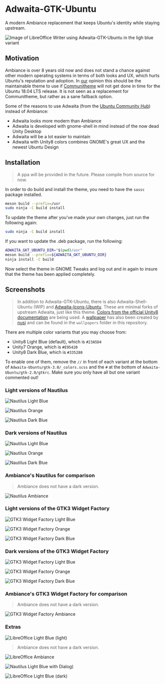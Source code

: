 # Adwaita-GTK-Ubuntu

A modern Ambiance replacement that keeps Ubuntu's identity while staying upstream.

![Image of LibreOffice Writer using Adwaita-GTK-Ubuntu in the ligh blue variant](screenshots/writer-light-blue-light.png)

## Motivation

Ambiance is over 8 years old now and does not stand a chance against other modern operating systems in terms of both looks and UX, which hurts Ubuntu's reputation and adoption. In [our](https://community.ubuntu.com/t/adwaita-with-unity-8-colours/4041/67) opinion this should be the maintainable theme to use if [Communitheme](https://github.com/Ubuntu/gtk-communitheme) will not get done in time for the Ubuntu 18.04 LTS release. It is not seen as a replacement for Communitheme, but rather as a sane fallback option.

Some of the reasons to use Adwaita (from the [Ubuntu Community Hub](https://community.ubuntu.com/t/adwaita-with-unity-8-colours/4041/2)) instead of Ambiance:

* Adwaita looks more modern than Ambiance
* Adwaita is developed with gnome-shell in mind instead of the now dead Unity Desktop
* Adwaita will be a lot easier to maintain
* Adwaita with Unity8 colors combines GNOME's great UX and the newest Ubuntu Design

## Installation

> A ppa will be provided in the future. Please compile from source for now.

In order to do build and install the theme, you need to have the `sassc` package installed.

```bash
meson build --prefix=/usr
sudo ninja -C build install
```

To update the theme after you've made your own changes, just run the following again:

```bash
sudo ninja -C build install
```

If you want to update the .deb package, run the following:

```bash
ADWAITA_GKT_UBUNTU_DIR="$(pwd)/usr"
meson build --prefix=${ADWAITA_GKT_UBUNTU_DIR}
ninja install -C build
```

Now select the theme in GNOME Tweaks and log out and in again to insure that the theme has been applied completely.

## Screenshots

> In addition to Adwaita-GTK-Ubuntu, there is also Adwaita-Shell-Ubuntu (WIP) and [Adwaita-Icons-Ubuntu](https://github.com/pojntfx/adwaita-icon-theme). These are minimal forks of upstream Adwaita, just like this theme. [Colors from the official Unity8 documentation](https://docs.google.com/document/d/1CjPvxz_dk9Cn5HiZ_d0POYtqNAHjO1c5omAbNjZJiKg/edit) are being used. A [wallpaper](https://ubuntucommunity.s3-us-east-2.amazonaws.com/original/2X/8/858e23528c9942005be17db0634c2a69ea365f3a.jpg) has also been created by [nusi](https://community.ubuntu.com/u/nusi/summary) and can be found in the `wallpapers` folder in this repository.

There are multiple color variants that you may choose from:

* Unity8 Light Blue (default), which is `#23A5D4`
* Unity7 Orange, which is `#E95420`
* Unity8 Dark Blue, which is `#335280`

To enable one of them, remove the `//` in front of each variant at the bottom of `Adwaita-Ubuntu/gtk-3.0/_colors.scss` and the `#` at the bottom of `Adwaita-Ubuntu/gtk-2.0/gtkrc`. Make sure you only have all but one variant commented out!

### Light versions of Nautilus

![Nautilus Light Blue](screenshots/nautilus-light-blue-light.png)

![Nautilus Orange](screenshots/nautilus-light-orange.png)

![Nautilus Dark Blue](screenshots/nautilus-light-blue-dark.png)

### Dark versions of Nautilus

![Nautilus Light Blue](screenshots/nautilus-dark-blue-light.png)

![Nautilus Orange](screenshots/nautilus-dark-orange.png)

![Nautilus Dark Blue](screenshots/nautilus-dark-blue-dark.png)

### Ambiance's Nautilus for comparison

> Ambiance does not have a dark version.

![Nautilus Ambiance](screenshots/nautilus-ambiance.png)

### Light versions of the GTK3 Widget Factory

![GTK3 Widget Factory Light Blue](screenshots/gtk3-widget-factory-light-blue-light.png)

![GTK3 Widget Factory Orange](screenshots/gtk3-widget-factory-light-orange.png)

![GTK3 Widget Factory Dark Blue](screenshots/gtk3-widget-factory-light-blue-dark.png)

### Dark versions of the GTK3 Widget Factory

![GTK3 Widget Factory Light Blue](screenshots/gtk3-widget-factory-dark-blue-light.png)

![GTK3 Widget Factory Orange](screenshots/gtk3-widget-factory-dark-orange.png)

![GTK3 Widget Factory Dark Blue](screenshots/gtk3-widget-factory-dark-blue-dark.png)

### Ambiance's GTK3 Widget Factory for comparison

> Ambiance does not have a dark version.

![GTK3 Widget Factory Ambiance](screenshots/gtk3-widget-factory-ambiance.png)

### Extras

![LibreOffice Light Blue (light)](screenshots/writer-dark-blue-light.png)

> Ambiance does not have a dark version.

![LibreOffice Ambiance](screenshots/writer-ambiance.png)

![Nautilus Light Blue with Dialog)](screenshots/writer-light-blue-light.png)

![LibreOffice Light Blue (dark)](screenshots/nautilus-dark-blue-light-dialog.png)
